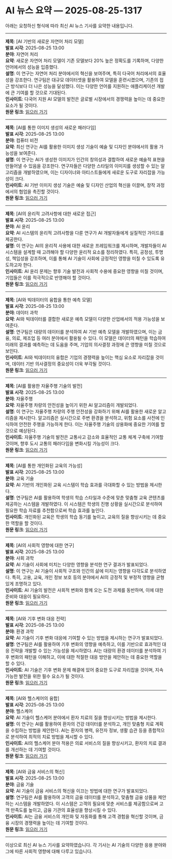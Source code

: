 # AI 뉴스 요약 — 2025-08-25-1317

아래는 요청하신 형식에 따라 최신 AI 뉴스 기사를 요약한 내용입니다.

---

**제목**: [AI 기반의 새로운 자연어 처리 모델]  
**발표 시각**: 2025-08-25 13:00  
**분야**: 자연어 처리  
**요약**: 새로운 자연어 처리 모델이 기존 모델보다 20% 높은 정확도를 기록하며, 다양한 언어에서의 성능을 입증했다.  
**설명**: 이 연구는 자연어 처리 분야에서의 혁신을 보여주며, 특히 다국어 처리에서의 효율성을 강조한다. 연구팀은 대규모 데이터셋을 활용하여 모델을 훈련시켰으며, 기존의 접근 방식보다 더 나은 성능을 달성했다. 이는 다양한 언어를 지원하는 애플리케이션 개발에 큰 기여를 할 것으로 기대된다.  
**인사이트**: 다국어 지원 AI 모델의 발전은 글로벌 시장에서의 경쟁력을 높이는 데 중요한 요소가 될 것이다.  
**원문 링크**: [읽으러 가기](https://arxiv.org/abs/2508.15943)  

---

**제목**: [AI를 통한 이미지 생성의 새로운 패러다임]  
**발표 시각**: 2025-08-25 13:00  
**분야**: 컴퓨터 비전  
**요약**: 최신 연구는 AI를 활용한 이미지 생성 기술이 예술 및 디자인 분야에서의 활용 가능성을 보여준다.  
**설명**: 이 연구는 AI가 생성한 이미지가 인간의 창의성과 결합하여 새로운 예술적 표현을 만들어낼 수 있음을 강조한다. 연구자들은 다양한 스타일의 이미지를 생성할 수 있는 알고리즘을 개발하였으며, 이는 디자이너와 아티스트들에게 새로운 도구로 자리잡을 가능성이 크다.  
**인사이트**: AI 기반 이미지 생성 기술은 예술 및 디자인 산업의 혁신을 이끌며, 창작 과정에서의 협업을 촉진할 것이다.  
**원문 링크**: [읽으러 가기](https://arxiv.org/abs/2508.16033)  

---

**제목**: [AI의 윤리적 고려사항에 대한 새로운 접근]  
**발표 시각**: 2025-08-25 13:00  
**분야**: AI 윤리  
**요약**: AI 시스템의 윤리적 고려사항을 다룬 연구가 AI 개발자들에게 실질적인 가이드를 제공한다.  
**설명**: 이 연구는 AI의 윤리적 사용에 대한 새로운 프레임워크를 제시하며, 개발자들이 AI 시스템을 설계할 때 고려해야 할 다양한 윤리적 요소를 정리하였다. 특히, 공정성, 투명성, 책임성을 강조하며, 이를 통해 AI 기술이 사회에 긍정적인 영향을 미칠 수 있도록 유도하고자 한다.  
**인사이트**: AI 윤리 문제는 향후 기술 발전과 사회적 수용에 중요한 영향을 미칠 것이며, 기업들은 이를 적극적으로 반영해야 할 것이다.  
**원문 링크**: [읽으러 가기](https://arxiv.org/abs/2508.16051)  

---

**제목**: [AI와 빅데이터의 융합을 통한 예측 모델]  
**발표 시각**: 2025-08-25 13:00  
**분야**: 데이터 과학  
**요약**: AI와 빅데이터를 결합한 새로운 예측 모델이 다양한 산업에서의 적용 가능성을 보여준다.  
**설명**: 연구팀은 대량의 데이터를 분석하여 AI 기반 예측 모델을 개발하였으며, 이는 금융, 의료, 제조업 등 여러 분야에서 활용될 수 있다. 이 모델은 데이터의 패턴을 학습하여 미래의 결과를 예측하는 데 도움을 주며, 기업의 의사결정 과정에 큰 영향을 미칠 것으로 보인다.  
**인사이트**: AI와 빅데이터의 융합은 기업의 경쟁력을 높이는 핵심 요소로 자리잡을 것이며, 데이터 기반 의사결정의 중요성이 더욱 부각될 것이다.  
**원문 링크**: [읽으러 가기](https://arxiv.org/abs/2508.16054)  

---

**제목**: [AI를 활용한 자율주행 기술의 발전]  
**발표 시각**: 2025-08-25 13:00  
**분야**: 자율주행  
**요약**: 자율주행 차량의 안전성을 높이기 위한 AI 알고리즘이 개발되었다.  
**설명**: 이 연구는 자율주행 차량의 주행 안전성을 강화하기 위해 AI를 활용한 새로운 알고리즘을 제시한다. 알고리즘은 실시간으로 주변 환경을 분석하고, 위험 요소를 사전에 인식하여 안전한 주행을 가능하게 한다. 이는 자율주행 기술의 상용화에 중요한 기여를 할 것으로 예상된다.  
**인사이트**: 자율주행 기술의 발전은 교통사고 감소와 효율적인 교통 체계 구축에 기여할 것이며, 향후 도시 교통의 패러다임을 변화시킬 가능성이 크다.  
**원문 링크**: [읽으러 가기](https://arxiv.org/abs/2508.16057)  

---

**제목**: [AI를 통한 개인화된 교육의 가능성]  
**발표 시각**: 2025-08-25 13:00  
**분야**: 교육 기술  
**요약**: AI 기반의 개인화된 교육 시스템이 학습 효과를 극대화할 수 있는 방법을 제시한다.  
**설명**: 연구팀은 AI를 활용하여 학생의 학습 스타일과 수준에 맞춘 맞춤형 교육 콘텐츠를 제공하는 시스템을 개발하였다. 이 시스템은 학생의 진행 상황을 실시간으로 분석하여 필요한 학습 자료를 추천함으로써 학습 효과를 높인다.  
**인사이트**: 개인화된 교육은 학생의 학습 동기를 높이고, 교육의 질을 향상시키는 데 중요한 역할을 할 것이다.  
**원문 링크**: [읽으러 가기](https://arxiv.org/abs/2508.16059)  

---

**제목**: [AI의 사회적 영향에 대한 연구]  
**발표 시각**: 2025-08-25 13:00  
**분야**: 사회 과학  
**요약**: AI 기술이 사회에 미치는 다양한 영향을 분석한 연구 결과가 발표되었다.  
**설명**: 이 연구는 AI 기술이 사회적 구조와 인간의 삶에 미치는 영향을 다각도로 분석하였다. 특히, 고용, 교육, 개인 정보 보호 등의 분야에서 AI의 긍정적 및 부정적 영향을 균형 있게 조명하고 있다.  
**인사이트**: AI 기술의 발전은 사회적 변화와 함께 오는 도전 과제를 동반하며, 이에 대한 준비와 대응이 필요하다.  
**원문 링크**: [읽으러 가기](https://arxiv.org/abs/2508.16072)  

---

**제목**: [AI와 기후 변화 대응 전략]  
**발표 시각**: 2025-08-25 13:00  
**분야**: 환경 과학  
**요약**: AI 기술이 기후 변화 대응에 기여할 수 있는 방법을 제시하는 연구가 발표되었다.  
**설명**: 연구팀은 AI를 활용하여 기후 변화의 영향을 예측하고, 이를 기반으로 효과적인 대응 전략을 개발할 수 있는 가능성을 제시하였다. AI는 대량의 환경 데이터를 분석하여 기후 변화의 패턴을 이해하고, 이에 대한 적절한 대응 방안을 제안하는 데 중요한 역할을 할 수 있다.  
**인사이트**: AI 기술은 기후 변화 문제 해결에 있어 중요한 도구로 자리잡을 것이며, 지속 가능한 발전을 위한 필수 요소가 될 것이다.  
**원문 링크**: [읽으러 가기](https://arxiv.org/abs/2508.16112)  

---

**제목**: [AI와 헬스케어의 융합]  
**발표 시각**: 2025-08-25 13:00  
**분야**: 헬스케어  
**요약**: AI 기술이 헬스케어 분야에서 환자 치료의 질을 향상시키는 방법을 제시한다.  
**설명**: 이 연구는 AI를 활용하여 환자의 건강 데이터를 분석하고, 개인 맞춤형 치료 계획을 수립하는 방법을 제안한다. AI는 환자의 병력, 유전자 정보, 생활 습관 등을 종합적으로 분석하여 최적의 치료 방법을 제시할 수 있다.  
**인사이트**: AI의 헬스케어 분야 적용은 의료 서비스의 질을 향상시키고, 환자의 치료 결과를 개선하는 데 기여할 것이다.  
**원문 링크**: [읽으러 가기](https://arxiv.org/abs/2508.16117)  

---

**제목**: [AI와 금융 서비스의 혁신]  
**발표 시각**: 2025-08-25 13:00  
**분야**: 금융 기술  
**요약**: AI 기술이 금융 서비스의 혁신을 이끄는 방법에 대한 연구가 발표되었다.  
**설명**: 연구팀은 AI를 활용하여 고객의 금융 데이터를 분석하고, 맞춤형 금융 상품을 제안하는 시스템을 개발하였다. 이 시스템은 고객의 필요에 맞춘 서비스를 제공함으로써 고객 만족도를 높이고, 금융 기관의 효율성을 향상시킬 수 있다.  
**인사이트**: AI는 금융 서비스의 개인화 및 자동화를 통해 고객 경험을 혁신할 것이며, 금융 시장의 경쟁력을 높이는 데 기여할 것이다.  
**원문 링크**: [읽으러 가기](https://arxiv.org/abs/2508.16129)  

--- 

이상으로 최신 AI 뉴스 기사를 요약하였습니다. 각 기사는 AI 기술의 다양한 응용 분야와 그에 따른 사회적 영향에 대해 다루고 있습니다.